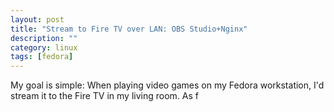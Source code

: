 ```yaml
---
layout: post
title: "Stream to Fire TV over LAN: OBS Studio+Nginx"
description: ""
category: linux
tags: [fedora]
---
```


My goal is simple: When playing video games on my Fedora workstation, I'd stream it to the Fire TV in my living room. As f
